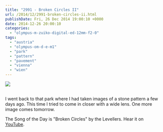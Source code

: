 ```yaml
---
title: "2991 - Broken Circles II"
url: /2014/12/2991-broken-circles-ii.html
publishDate: Fri, 26 Dec 2014 19:00:10 +0000
date: 2014-12-26 20:00:10
categories: 
  - "olympus-m-zuiko-digital-ed-12mm-f2-0"
tags: 
  - "austria"
  - "olympus-om-d-e-m1"
  - "park"
  - "pattern"
  - "pavement"
  - "vienna"
  - "wien"
---
```

<div class="container">
<div class="center"><a target="_blank" href="https://d25zfm9zpd7gm5.cloudfront.net/1200x1200/2014/20141221_113644_lr.jpg"><img src="https://d25zfm9zpd7gm5.cloudfront.net/0600x0600/2014/20141221_113644_lr.jpg" /></a></div>
</div>
<br />

I went back to that park where I had taken images of a stone pattern a few days ago. This time I tried to come in closer with a wide lens. One more image comes tomorrow.

The Song of the Day is "Broken Circles" by the Levellers. Hear it on <a href="https://www.youtube.com/watch?v=rzggoZCDiiU" target="_blank">YouTube</a>.
